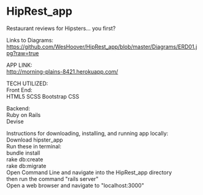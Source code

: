 # HipRest_app
Restaurant reviews for Hipsters... you first?  

Links to Diagrams:  
https://github.com/WesHoover/HipRest_app/blob/master/Diagrams/ERD01.jpg?raw=true

APP LINK:  
http://morning-plains-8421.herokuapp.com/  

TECH UTILIZED:  
Front End:  
HTML5
SCSS
Bootstrap CSS

Backend:  
Ruby on Rails  
Devise  

Instructions for downloading, installing, and running app locally:  
Download hipster_app  
Run these in terminal:  
bundle install  
rake db:create  
rake db:migrate  
Open Command Line and navigate into the HipRest_app directory  
then run the command "rails server"  
Open a web browser and navigate to "localhost:3000"

